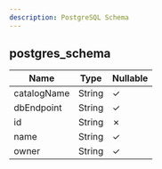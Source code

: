 ```yaml
---
description: PostgreSQL Schema
---
```

postgres_schema
---------------

| **Name**    | **Type** | **Nullable** |
| ----------- | -------- | ------------ |
| catalogName | String   | &check;      |
| dbEndpoint  | String   | &check;      |
| id          | String   | &cross;      |
| name        | String   | &check;      |
| owner       | String   | &check;      |
